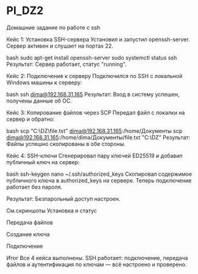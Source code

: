 # PI_DZ2
Домашние задание по работе с  ssh


Кейс 1: Установка SSH-сервера
Установил и запустил openssh-server. Сервер активен и слушает на портах 22.

bash
sudo apt-get install openssh-server
sudo systemctl status ssh
Результат: Сервер работает, статус "running". 

Кейс 2: Подключение к серверу
Подключился по SSH с локальной Windows машины к серверу:

bash
ssh dima@192.168.31.165
Результат: Вход в систему успешен, получены данные об ОС. 

Кейс 3: Копирование файлов через SCP
Передал файл с локалки на сервер и обратно:

bash
scp "C:\DZ\file.txt" dima@192.168.31.165:/home/Документы
scp dima@192.168.31.165:/home/dima/Документы/file.txt "C:\DZ\"
Результат: Файлы успешно скопированы в обе стороны. 

Кейс 4: SSH-ключи
Сгенерировал пару ключей ED25519 и добавил публичный ключ на сервер:

bash
ssh-keygen
nano ~/.ssh/authorized_keys
Скопировал содержимое публичного ключа в authorized_keys на сервере. Теперь подключение работает без пароля.

Результат: Безпарольный доступ настроен. 

См.скриншоты
Установка и статус

Передача файлов

Создание ключа

Подключение

Итог
Все 4 кейса выполнены. SSH работает: подключение, передача файлов и аутентификация по ключам — всё настроено и проверено.
